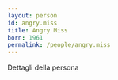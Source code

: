 ```yaml
---
layout: person
id: angry.miss
title: Angry Miss
born: 1961
permalink: /people/angry.miss
---
```


Dettagli della persona 